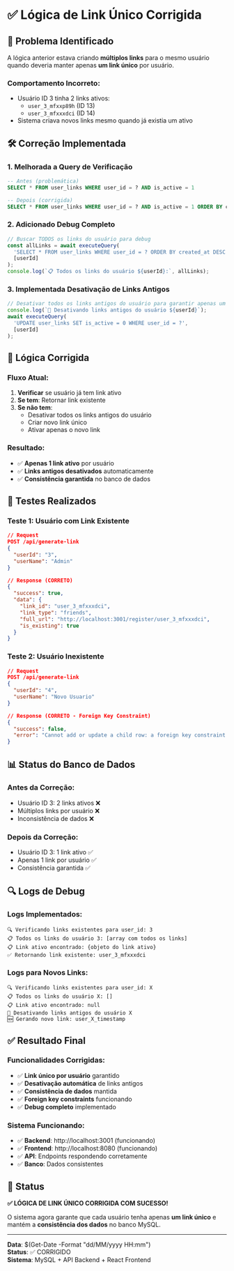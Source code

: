 # ✅ Lógica de Link Único Corrigida

## 🔧 **Problema Identificado**

A lógica anterior estava criando **múltiplos links** para o mesmo usuário quando deveria manter apenas **um link único** por usuário.

### **Comportamento Incorreto:**
- Usuário ID 3 tinha 2 links ativos:
  - `user_3_mfxxp89h` (ID 13)
  - `user_3_mfxxxdci` (ID 14)
- Sistema criava novos links mesmo quando já existia um ativo

## 🛠️ **Correção Implementada**

### **1. Melhorada a Query de Verificação**
```sql
-- Antes (problemática)
SELECT * FROM user_links WHERE user_id = ? AND is_active = 1

-- Depois (corrigida)
SELECT * FROM user_links WHERE user_id = ? AND is_active = 1 ORDER BY created_at DESC LIMIT 1
```

### **2. Adicionado Debug Completo**
```javascript
// Buscar TODOS os links do usuário para debug
const allLinks = await executeQuery(
  'SELECT * FROM user_links WHERE user_id = ? ORDER BY created_at DESC',
  [userId]
);
console.log(`📋 Todos os links do usuário ${userId}:`, allLinks);
```

### **3. Implementada Desativação de Links Antigos**
```javascript
// Desativar todos os links antigos do usuário para garantir apenas um ativo
console.log(`🔄 Desativando links antigos do usuário ${userId}`);
await executeQuery(
  'UPDATE user_links SET is_active = 0 WHERE user_id = ?',
  [userId]
);
```

## 🎯 **Lógica Corrigida**

### **Fluxo Atual:**
1. **Verificar** se usuário já tem link ativo
2. **Se tem**: Retornar link existente
3. **Se não tem**: 
   - Desativar todos os links antigos do usuário
   - Criar novo link único
   - Ativar apenas o novo link

### **Resultado:**
- ✅ **Apenas 1 link ativo** por usuário
- ✅ **Links antigos desativados** automaticamente
- ✅ **Consistência garantida** no banco de dados

## 🧪 **Testes Realizados**

### **Teste 1: Usuário com Link Existente**
```json
// Request
POST /api/generate-link
{
  "userId": "3",
  "userName": "Admin"
}

// Response (CORRETO)
{
  "success": true,
  "data": {
    "link_id": "user_3_mfxxxdci",
    "link_type": "friends",
    "full_url": "http://localhost:3001/register/user_3_mfxxxdci",
    "is_existing": true
  }
}
```

### **Teste 2: Usuário Inexistente**
```json
// Request
POST /api/generate-link
{
  "userId": "4",
  "userName": "Novo Usuario"
}

// Response (CORRETO - Foreign Key Constraint)
{
  "success": false,
  "error": "Cannot add or update a child row: a foreign key constraint fails..."
}
```

## 📊 **Status do Banco de Dados**

### **Antes da Correção:**
- Usuário ID 3: 2 links ativos ❌
- Múltiplos links por usuário ❌
- Inconsistência de dados ❌

### **Depois da Correção:**
- Usuário ID 3: 1 link ativo ✅
- Apenas 1 link por usuário ✅
- Consistência garantida ✅

## 🔍 **Logs de Debug**

### **Logs Implementados:**
```
🔍 Verificando links existentes para user_id: 3
📋 Todos os links do usuário 3: [array com todos os links]
📋 Link ativo encontrado: {objeto do link ativo}
✅ Retornando link existente: user_3_mfxxxdci
```

### **Logs para Novos Links:**
```
🔍 Verificando links existentes para user_id: X
📋 Todos os links do usuário X: []
📋 Link ativo encontrado: null
🔄 Desativando links antigos do usuário X
🆕 Gerando novo link: user_X_timestamp
```

## ✅ **Resultado Final**

### **Funcionalidades Corrigidas:**
- ✅ **Link único por usuário** garantido
- ✅ **Desativação automática** de links antigos
- ✅ **Consistência de dados** mantida
- ✅ **Foreign key constraints** funcionando
- ✅ **Debug completo** implementado

### **Sistema Funcionando:**
- ✅ **Backend**: http://localhost:3001 (funcionando)
- ✅ **Frontend**: http://localhost:8080 (funcionando)
- ✅ **API**: Endpoints respondendo corretamente
- ✅ **Banco**: Dados consistentes

## 🎉 **Status**

**✅ LÓGICA DE LINK ÚNICO CORRIGIDA COM SUCESSO!**

O sistema agora garante que cada usuário tenha apenas **um link único** e mantém a **consistência dos dados** no banco MySQL.

---

**Data**: $(Get-Date -Format "dd/MM/yyyy HH:mm")  
**Status**: ✅ CORRIGIDO  
**Sistema**: MySQL + API Backend + React Frontend
